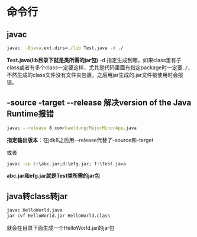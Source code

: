 # 命令行

## javac
```cmd
javac  -Djava.ext.dirs=./lib Test.java -d ./
```
**Test.java(lib目录下就是类所需的jar包)**
-d 指定生成到哪，如果class里有子class或者有多个class一定要这样，尤其是代码里面有指定package时一定要`./`，不然生成的class文件没有文件夹包裹，之后用jar生成的.jar文件被使用时会报错。

## -source -target --release 解决version of the Java Runtime报错
```cmd
javac --release 8 com/baeldung/MajorMinorApp.java
```
**指定输出版本**：在jdk8之后用--release代替了-source和-target

或者

```cmd
javac -cp c:\abc.jar;d:\efg.jar; f:\Test.java
```
**abc.jar和efg.jar就是Test类所需的jar包**

## java转class转jar
```cmd
javac HelloWorld.java
jar cvf HelloWorld.jar HelloWorld.class
```
就会在目录下面生成一个HelloWorld.jar的jar包